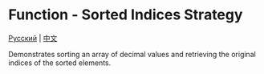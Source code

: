 # Function - Sorted Indices Strategy
[Русский](README_ru.md) | [中文](README_cn.md)

Demonstrates sorting an array of decimal values and retrieving the original indices of the sorted elements.
